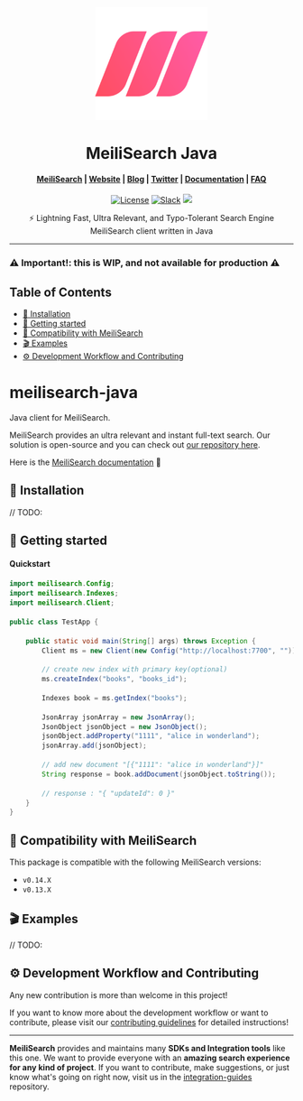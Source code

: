 <p align="center">
  <img src="https://raw.githubusercontent.com/meilisearch/integration-guides/master/assets/logos/logo.svg" alt="Instant-MeiliSearch" width="200" height="200" />
</p>

<h1 align="center">MeiliSearch Java</h1>

<h4 align="center">
  <a href="https://github.com/meilisearch/MeiliSearch">MeiliSearch</a> |
  <a href="https://www.meilisearch.com">Website</a> |
  <a href="https://blog.meilisearch.com">Blog</a> |
  <a href="https://twitter.com/meilisearch">Twitter</a> |
  <a href="https://docs.meilisearch.com">Documentation</a> |
  <a href="https://docs.meilisearch.com/faq">FAQ</a>
</h4>

<p align="center">
  <a href="https://github.com/meilisearch/meilisearch-java/blob/master/LICENSE"><img src="https://img.shields.io/badge/license-MIT-informational" alt="License"></a>
  <a href="https://slack.meilisearch.com"><img src="https://img.shields.io/badge/slack-MeiliSearch-blue.svg?logo=slack" alt="Slack"></a>
  <a href="https://github.com/meilisearch/MeiliSearch/discussions" alt="Discussions"><img src="https://img.shields.io/badge/github-discussions-red" /></a>
</p>

<p align="center">
  ⚡ Lightning Fast, Ultra Relevant, and Typo-Tolerant Search Engine MeiliSearch client written in Java
</p>

<hr>

### ⚠️ Important!: this is WIP, and not available for production ⚠️

## Table of Contents <!-- omit in toc -->

- [🔧 Installation](#-installation)
- [🚀 Getting started](#-getting-started)
- [🤖 Compatibility with MeiliSearch](#-compatibility-with-meilisearch)
- [🎬 Examples](#-examples)
- [⚙️ Development Workflow and Contributing](#️-development-workflow-and-contributing)

# meilisearch-java

Java client for MeiliSearch.

MeiliSearch provides an ultra relevant and instant full-text search. Our solution is open-source and you can check out [our repository here](https://github.com/meilisearch/MeiliSearch).

Here is the [MeiliSearch documentation](https://docs.meilisearch.com/) 📖


## 🔧 Installation

// TODO:


## 🚀 Getting started

#### Quickstart
```java
import meilisearch.Config;
import meilisearch.Indexes;
import meilisearch.Client;

public class TestApp {

    public static void main(String[] args) throws Exception {
        Client ms = new Client(new Config("http://localhost:7700", ""));
       
        // create new index with primary key(optional)
        ms.createIndex("books", "books_id");
        
        Indexes book = ms.getIndex("books");
        
        JsonArray jsonArray = new JsonArray();
        JsonObject jsonObject = new JsonObject();
        jsonObject.addProperty("1111", "alice in wonderland");
        jsonArray.add(jsonObject);

        // add new document "[{"1111": "alice in wonderland"}]"
        String response = book.addDocument(jsonObject.toString());

        // response : "{ "updateId": 0 }"
    }
}
```

## 🤖 Compatibility with MeiliSearch

This package is compatible with the following MeiliSearch versions:
- `v0.14.X`
- `v0.13.X`

## 🎬 Examples

// TODO:

## ⚙️ Development Workflow and Contributing

Any new contribution is more than welcome in this project!

If you want to know more about the development workflow or want to contribute, please visit our [contributing guidelines](/CONTRIBUTING.md) for detailed instructions!

<hr>

**MeiliSearch** provides and maintains many **SDKs and Integration tools** like this one. We want to provide everyone with an **amazing search experience for any kind of project**. If you want to contribute, make suggestions, or just know what's going on right now, visit us in the [integration-guides](https://github.com/meilisearch/integration-guides) repository.